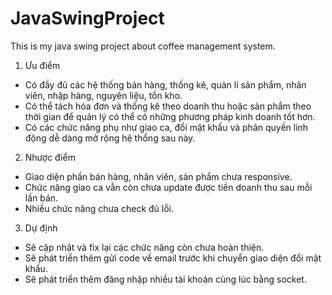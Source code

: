 # JavaSwingProject
This is my java swing project about coffee management system.
1) Ưu điểm
  - Có đầy đủ các hệ thống bán hàng, thống kê, quản lí sản phẩm, nhân viên, nhập hàng, nguyên liệu, tồn kho.
  - Có thể tách hóa đơn và thống kê theo doanh thu hoặc sản phẩm theo thời gian để quản lý có thể có những phương pháp kinh doanh tốt hơn.
  - Có các chức năng phụ như giao ca, đổi mật khẩu và phân quyền linh động dễ dàng mở rộng hệ thống sau này.
 2) Nhược điểm
  - Giao diện phần bán hàng, nhân viên, sản phẩm chưa responsive.
  - Chức năng giao ca vẫn còn chưa update được tiền doanh thu sau mỗi lần bán.
  - Nhiều chức năng chưa check đủ lỗi.
 3) Dự định
   - Sẽ cập nhật và fix lại các chức năng còn chưa hoàn thiện.
   - Sẽ phát triển thêm gửi code về email trước khi chuyển giao diện đổi mật khẩu.
   - Sẽ phát triển thêm đăng nhập nhiều tài khoản cùng lúc bằng socket.

